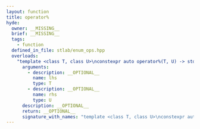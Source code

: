 ```yaml
---
layout: function
title: operator%
hyde:
  owner: __MISSING__
  brief: __MISSING__
  tags:
    - function
  defined_in_file: stlab/enum_ops.hpp
  overloads:
    "template <class T, class U>\nconstexpr auto operator%(T, U) -> std::enable_if_t<stlab::implementation::has_enabled_arithmetic<T> && stlab::implementation::is_convertible_to_underlying<U, T>::value, T>":
      arguments:
        - description: __OPTIONAL__
          name: lhs
          type: T
        - description: __OPTIONAL__
          name: rhs
          type: U
      description: __OPTIONAL__
      return: __OPTIONAL__
      signature_with_names: "template <class T, class U>\nconstexpr auto operator%(T lhs, U rhs) -> std::enable_if_t<stlab::implementation::has_enabled_arithmetic<T> && stlab::implementation::is_convertible_to_underlying<U, T>::value, T>"
---
```

